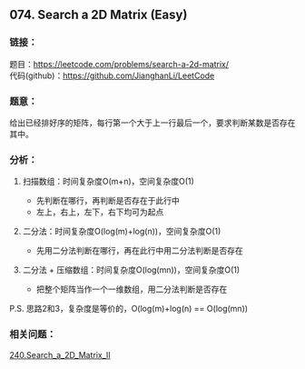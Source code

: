 
## 074. Search a 2D Matrix (Easy)

### **链接**：

题目：https://leetcode.com/problems/search-a-2d-matrix/  
代码(github)：https://github.com/JianghanLi/LeetCode  

### **题意**：

给出已经排好序的矩阵，每行第一个大于上一行最后一个，要求判断某数是否存在其中。

### **分析**：

1. 扫描数组：时间复杂度O(m+n)，空间复杂度O(1)
	* 先判断在哪行，再判断是否存在于此行中
	* 左上，右上，左下，右下均可为起点

2. 二分法：时间复杂度O(log(m)+log(n))，空间复杂度O(1)
	* 先用二分法判断在哪行，再在此行中用二分法判断是否存在
	
3. 二分法 + 压缩数组：时间复杂度O(log(mn))，空间复杂度O(1)
	* 把整个矩阵当作一个一维数组，用二分法判断是否存在

P.S. 思路2和3，复杂度是等价的，O(log(m)+log(n) == O(log(mn))

### **相关问题**：
[240.Search_a_2D_Matrix_II](../240.Search_a_2D_Matrix_II)